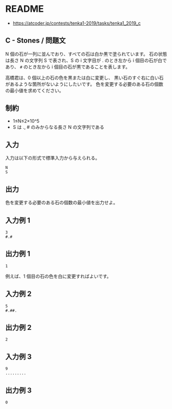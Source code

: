 # README
- <https://atcoder.jp/contests/tenka1-2019/tasks/tenka1_2019_c>
## C - Stones / 問題文
N 個の石が一列に並んでおり、すべての石は白か黒で塗られています。
石の状態は長さ N の文字列 S で表され、S の i 文字目が . のとき左から i 個目の石が白であり、
`#` のとき左から i 個目の石が黒であることを表します。

高橋君は、0 個以上の石の色を黒または白に変更し、
黒い石のすぐ右に白い石があるような箇所がないようにしたいです。
色を変更する必要のある石の個数の最小値を求めてください。
## 制約
- 1≤N≤2×10^5
- S は ., # のみからなる長さ N の文字列である
## 入力
入力は以下の形式で標準入力から与えられる。

```
N
S
```
## 出力
色を変更する必要のある石の個数の最小値を出力せよ。
## 入力例 1
```
3
#.#
```
## 出力例 1
```
1
```

例えば、1 個目の石の色を白に変更すればよいです。
## 入力例 2
```
5
#.##.
```
## 出力例 2
```
2
```
## 入力例 3
```
9
.........
```
## 出力例 3
```
0
```
